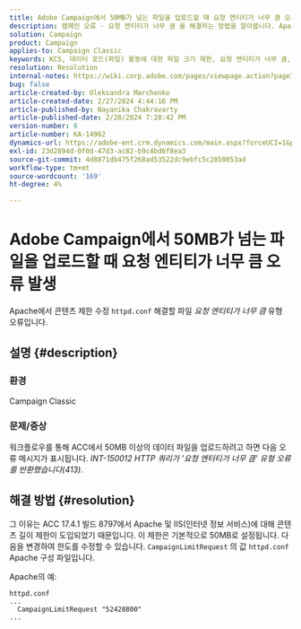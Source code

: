 ```yaml
---
title: Adobe Campaign에서 50MB가 넘는 파일을 업로드할 때 요청 엔티티가 너무 큼 오류 발생
description: 캠페인 오류 - 요청 엔티티가 너무 큼 을 해결하는 방법을 알아봅니다. Apache httpd.conf 파일에서 컨텐츠 제한을 수정합니다.
solution: Campaign
product: Campaign
applies-to: Campaign Classic
keywords: KCS, 데이터 로드(파일) 활동에 대한 파일 크기 제한, 요청 엔티티가 너무 큼, CampaignLimitRequest
resolution: Resolution
internal-notes: https://wiki.corp.adobe.com/pages/viewpage.action?pageId=1423015339#ACC-Apache/Tomcat/IIS-WhatisthefilesizelimitforDataloading(file)activity?
bug: false
article-created-by: Oleksandra Marchenko
article-created-date: 2/27/2024 4:44:16 PM
article-published-by: Nayanika Chakravarty
article-published-date: 2/28/2024 7:28:42 PM
version-number: 6
article-number: KA-14962
dynamics-url: https://adobe-ent.crm.dynamics.com/main.aspx?forceUCI=1&pagetype=entityrecord&etn=knowledgearticle&id=d374466b-8fd5-ee11-9079-6045bd006b3d
exl-id: 23d2894d-0f0d-47d3-ac82-b9c4bd6f8ea3
source-git-commit: 4d8871db475f268ad53522dc9ebfc5c2850853ad
workflow-type: tm+mt
source-wordcount: '169'
ht-degree: 4%

---
```


# Adobe Campaign에서 50MB가 넘는 파일을 업로드할 때 요청 엔티티가 너무 큼 오류 발생


Apache에서 콘텐츠 제한 수정 `httpd.conf` 해결할 파일 *요청 엔티티가 너무 큼* 유형 오류입니다.

## 설명 {#description}


### <b>환경</b>

Campaign Classic

### <b>문제/증상</b>

워크플로우를 통해 ACC에서 50MB 이상의 데이터 파일을 업로드하려고 하면 다음 오류 메시지가 표시됩니다. *INT-150012 HTTP 쿼리가 &#39;요청 엔터티가 너무 큼&#39; 유형 오류를 반환했습니다(413)*.


## 해결 방법 {#resolution}


그 이유는 ACC 17.4.1 빌드 8797에서 Apache 및 IIS(인터넷 정보 서비스)에 대해 콘텐츠 길이 제한이 도입되었기 때문입니다. 이 제한은 기본적으로 50MB로 설정됩니다. 다음을 변경하여 한도를 수정할 수 있습니다. `CampaignLimitRequest` 의 값 `httpd.conf` Apache 구성 파일입니다.

Apache의 예:


```
httpd.conf
...
  CampaignLimitRequest "52428800"
...
```
